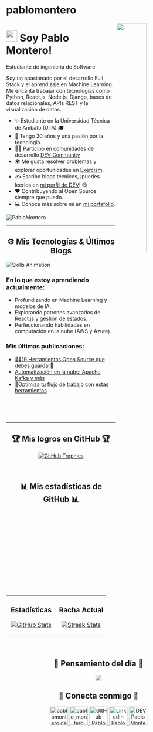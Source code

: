 # pablomontero

<div>
  <img align="right" width="40%" src="https://owlbertsio-resized.s3.amazonaws.com/Popper.psd.full.png">
</div>

<!--Header Name-->
# <img src="https://emojis.slackmojis.com/emojis/images/1531849430/4246/blob-sunglasses.gif?1531849430" width="30"/> Soy Pablo Montero! 
Estudiante de ingenieria de Software
<br /> 

<!--Start Intro-->               
<p align="left">Soy un apasionado por el desarrollo Full Stack y el aprendizaje en Machine Learning. Me encanta trabajar con tecnologías como Python, React.js, Node.js, Django, bases de datos relacionales, APIs REST y la visualización de datos.</p>

- ✨ Estudiante en la Universidad Técnica de Ambato (UTA) 🎓
- 🌱 Tengo 20 años y una pasión por la tecnología.
- 💁‍♂️ Participo en comunidades de desarrollo [DEV Community](https://dev.to)
- 🌍 Me gusta resolver problemas y explorar oportunidades en [Exercism](https://exercism.org).
- ✍ Escribo blogs técnicos, ¡puedes leerlos en [mi perfil de DEV](https://dev.to)! 😊
- ❤ Contribuyendo al Open Source siempre que puedo.
- 💻 Conoce más sobre mí en [mi portafolio](https://pablomontero.dev).

<!--Profile Count Badge-->
<p align="left">
  <img src="https://komarev.com/ghpvc/?username=PabloMontero&label=Visitas%20al%20perfil&color=770677&style=for-the-badge&logo=star" alt="PabloMontero" />
</p>

---

<!--Languages and Tools Section-->       
<h2 align="center">⚙️ Mis Tecnologías & Últimos Blogs</h2> 
<picture>
  <source media="(prefers-color-scheme: dark)" srcset="./Skills_Animation_Dark.gif">
  <source media="(prefers-color-scheme: light)" srcset="./Skills_Animation_White.gif">
  <img align="left" alt="Skills Animation" src="./Skills_Animation_White.gif">
</picture>
<br />

<h3 align="left">En lo que estoy aprendiendo actualmente:</h3>
<ul align="left">
  <li>Profundizando en Machine Learning y modelos de IA.</li>
  <li>Explorando patrones avanzados de React.js y gestión de estados.</li>
  <li>Perfeccionando habilidades en computación en la nube (AWS y Azure).</li>
</ul>
  
<h3 align="left">Mis últimas publicaciones:</h3>
<ul align="left">
  <li><a href="https://dev.to/dev_pablo/19-herramientas-open-source-que-debes-guardar-5hc4">🧙‍♂️19 Herramientas Open Source que debes guardar🔖</a></li>
  <li><a href="https://dev.to/dev_pablo/automatizacion-en-la-nube-59mg">Automatización en la nube: Apache Kafka y más</a></li>
  <li><a href="https://dev.to/dev_pablo/optimiza-tu-flujo-de-trabajo-4k66">🚀Optimiza tu flujo de trabajo con estas herramientas</a></li>
</ul>
<br />
<br />
<br />

---

<!--Trophies Section-->   
<h2 align="center">🏆 Mis logros en GitHub 🏆</h2>
<p align="center">
  <a href="https://github.com/PabloMontero">
    <picture>
      <source media="(prefers-color-scheme: dark)" srcset="https://github-profile-trophy.vercel.app/?username=PabloMontero&theme=monokai&row=2&column=6">
      <source media="(prefers-color-scheme: light)" srcset="https://github-profile-trophy.vercel.app/?username=PabloMontero&row=2&column=6">
      <img alt="GitHub Trophies" src="https://github-profile-trophy.vercel.app/?username=PabloMontero&row=2&column=6">
    </picture>
  </a>
</p>
<br />

<!--Github stats Table--> 
<h2 align="center">📊 Mis estadísticas de GitHub 📊</h2>

<table width="100%">
  <tr>
    <td width="50%">
      <h3 align="center"><strong>Estadísticas</strong></h3>
      <p align="center">
        <a href="https://github.com/PabloMontero">
          <img align="center" src="https://github-readme-stats.vercel.app/api?username=PabloMontero&count_private=true&show_icons=true&theme=nightowl&bg_color=0,000000,441350&title_color=c56a90&text_color=ffffff" alt="GitHub Stats" />
        </a>
      </p>
    </td>
    <td width="50%">
      <h3 align="center"><strong>Racha Actual</strong></h3>
      <p align="center">
        <a href="https://github.com/PabloMontero">
          <img align="center" src="https://streak-stats.demolab.com?user=PabloMontero&theme=nightowl&fire=ffeb95&sideNums=ffffff" alt="Streak Stats" />
        </a>
      </p>
    </td>
  </tr>
</table>
<br />

<!--Dynamic Quote-->
<h2 align="center">🌟 Pensamiento del día 🌟</h2>
<p align="center">
    <img src="https://readme-daily-quotes.vercel.app/api?quote=No%20dejes%20de%20aprender%2C%20cada%20línea%20de%20código%20te%20acerca%20a%20tu%20meta.&theme=dark&bg_color=220a28">
</p>

<!--Contact Section--> 

<h2 align="center">🤝 Conecta conmigo 🤝 </h2>
<div align="center">
  
<a href="mailto:pablomontero.dev@gmail.com" target="_blank">
<img src="./gmail.png" width=50 height=50 alt="pablomontero.dev@gmail.com" style="margin-bottom: 5px;" />
</a>

<a href="https://x.com/pablo_montero" target="_blank">
<img src="./twitter.png" width=50 height=50 alt="pablo_montero" style="margin-bottom: 5px;" />
</a>

<a href="https://github.com/PabloMontero" target="_blank">
<img src="./github.png" width=50 height=50 alt="GitHub PabloMontero" style="margin-bottom: 5px;" />
</a>

<a href="https://www.linkedin.com/in/pablomontero/" target="_blank">
<img src="./linkedin.png" width=50 height=50 alt="LinkedIn Pablo Montero" style="margin-bottom: 5px;" />
</a>

<a href="https://dev.to/dev_pablo" target="_blank">
<img src="./dev_to.png" width=50 height=50 alt="DEV Pablo Montero" style="margin-bottom: 5px;" />
</a>
</div>
<br/>
